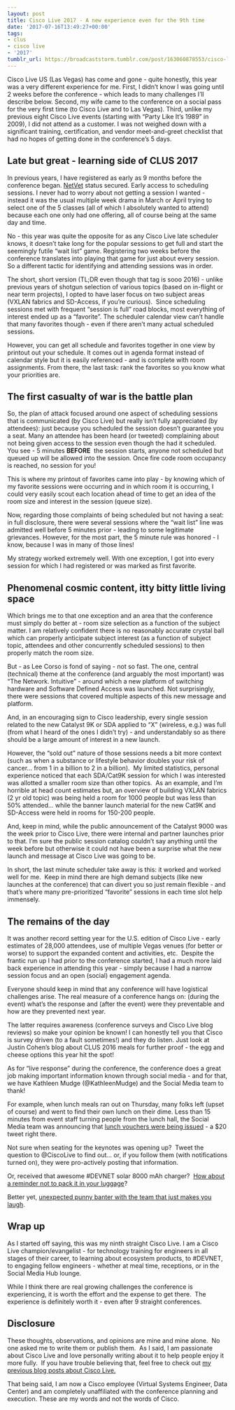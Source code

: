 ```yaml
---
layout: post
title: Cisco Live 2017 - A new experience even for the 9th time
date: '2017-07-16T13:49:27+00:00'
tags:
- clus
- cisco live
- '2017'
tumblr_url: https://broadcaststorm.tumblr.com/post/163060878553/cisco-live-2017-a-new-experience-even-for-the
---
```

Cisco Live US (Las Vegas) has come and gone - quite honestly, this year was a very different experience for me. First, I didn’t know I was going until 2 weeks before the conference - which leads to many challenges I’ll describe below. Second, my wife came to the conference on a social pass for the very first time (to Cisco Live and to Las Vegas). Third, unlike my previous eight Cisco Live events (starting with “Party Like It’s 1989” in 2009), I did not attend as a customer. I was not weighed down with a significant training, certification, and vendor meet-and-greet checklist that had no hopes of getting done in the conference’s 5 days.

## Late but great - learning side of CLUS 2017

In previous years, I have registered as early as 9 months before the conference began. [NetVet](https://www.ciscolive.com/us/activities/overview/#netvets) status secured. Early access to scheduling sessions. I never had to worry about not getting a session I wanted - instead it was the usual multiple week drama in March or April trying to select one of the 5 classes (all of which I absolutely wanted to attend) because each one only had one offering, all of course being at the same day and time.

No - this year was quite the opposite for as any Cisco Live late scheduler knows, it doesn’t take long for the popular sessions to get full and start the seemingly futile “wait list” game. Registering two weeks before the conference translates into playing that game for just about every session. So a different tactic for identifying and attending sessions was in order.

The short, short version (TL;DR even though that tag is sooo 2016) - unlike previous years of shotgun selection of various topics (based on in-flight or near term projects), I opted to have laser focus on two subject areas (VXLAN fabrics and SD-Access, if you’re curious). &nbsp;Since scheduling sessions met with frequent “session is full” road blocks, most everything of interest ended up as a “favorite”. The scheduler calendar view can’t handle that many favorites though - even if there aren’t many actual scheduled sessions.

However, you can get all schedule and favorites together in one view by printout out your schedule. It comes out in agenda format instead of calendar style but it is easily referenced - and is complete with room assignments. From there, the last task: rank the favorites so you know what your priorities are.

## The first casualty of war is the battle plan

So, the plan of attack focused around one aspect of scheduling sessions that is communicated (by Cisco Live) but really isn’t fully appreciated (by attendees): just because you scheduled the session doesn’t guarantee you a seat. Many an attendee has been heard (or tweeted) complaining about not being given access to the session even though the had it scheduled. You see - 5 minutes **BEFORE** &nbsp;the session starts, anyone not scheduled but queued up will be allowed into the session. Once fire code room occupancy is reached, no session for you!

This is where my printout of favorites came into play - by knowing which of my favorite sessions were occurring and in which room it is occurring, I could very easily scout each location ahead of time to get an idea of the room size and interest in the session (queue size).

Now, regarding those complaints of being scheduled but not having a seat: in full disclosure, there were several sessions where the “wait list” line was admitted well before 5 minutes prior - leading to some legitimate grievances. However, for the most part, the 5 minute rule was honored - I know, because I was in many of those lines!

My strategy worked extremely well. With one exception, I got into every session for which I had registered or was marked as first favorite.

## Phenomenal cosmic content, itty bitty little living space

Which brings me to that one exception and an area that the conference must simply do better at - room size selection as a function of the subject matter. I am relatively confident there is no reasonably accurate crystal ball which can properly anticipate subject interest (as a function of subject topic, attendees and other concurrently scheduled sessions) to then properly match the room size.

But - as Lee Corso is fond of saying - not so fast.&nbsp;The one, central (technical) theme at the conference (and arguably the most important) was “The Network. Intuitive” - around which a new platform of switching hardware and Software Defined Access was launched. Not surprisingly, there were sessions that covered multiple aspects of this new message and platform.

And, in an encouraging sign to Cisco leadership, every single session related to the new Catalyst 9K or SDA applied to “X” (wireless, e.g.) was full (from what I heard of the ones I didn’t try) - and understandably so as there should be a large amount of interest in a new launch.

However, the “sold out” nature of those sessions needs a bit more context (such as when a substance or lifestyle behavior doubles your risk of cancer… from 1 in a billion to 2 in a billion). &nbsp;My limited statistics, personal experience noticed that each SDA/Cat9K session for which I was interested was allotted a smaller&nbsp;room size than other topics. &nbsp;As an example, and I’m horrible at head count estimates but, an overview of building VXLAN fabrics (2 yr old topic) was being held a room for 1000 people but was less than 50% attended… while the banner launch material for the new Cat9K and SD-Access were held in rooms for 150-200 people.

And, keep in mind, while the public announcement of the Catalyst 9000 was the week prior to Cisco Live, there were internal and partner launches prior to that. I’m sure&nbsp;the public session catalog couldn’t say anything until the week before but otherwise it could not have been a surprise what the new launch and message at Cisco Live was going to be.

In short, the last minute scheduler take away is this: it worked and worked well for me. &nbsp;Keep in mind there are high demand subjects (like new launches at the conference) that can divert you so just remain flexible - and that’s where&nbsp;many pre-prioritized “favorite” sessions&nbsp;in each time slot help immensely.&nbsp;

## The remains of the day

It was another record setting year for the U.S. edition of Cisco Live - early estimates of 28,000 attendees, use of multiple Vegas venues (for better or worse) to support the expanded content and activities, etc. &nbsp;Despite the frantic run up I had prior to the conference started, I had a much more laid back experience in attending this year - simply because I had a narrow session focus and an open (social) engagement agenda.

Everyone should keep in mind that any conference will have logistical challenges arise. The real measure of a conference hangs on: (during the event) what’s the response and (after the event) were they preventable and how are they prevented next year.

The latter requires awareness (conference surveys and Cisco Live blog reviews) so make your opinion be known! I can honestly tell you that Cisco is survey driven (to a fault sometimes!) and they do listen. Just look at Justin Cohen’s blog about CLUS 2016 meals for further proof - the egg and cheese options this year hit the spot!

As for “live response” during the conference, the conference does a great job making important information known through social media - and for that, we have Kathleen Mudge (@KathleenMudge) and the Social Media team to thank!

For example, when lunch meals ran out on Thursday, many folks left (upset of course) and went to find their own lunch on their dime. Less than 15 minutes from event staff turning people from the lunch hall, the Social Media team was announcing that [lunch vouchers were being issued](https://twitter.com/ciscolive/status/880511957320814594) - a $20 tweet right there.

Not sure when seating for the keynotes was opening up? &nbsp;Tweet the question to @CiscoLive to find out… or, if you follow them (with notifications turned on), they were pro-actively posting that information.

Or, received that awesome #DEVNET solar 8000 mAh charger? &nbsp;[How about a reminder not to pack it in your luggage](https://twitter.com/ciscodevnet/status/880513035747471360)?

Better yet, [unexpected punny banter with the team that just makes you laugh](https://twitter.com/broadcaststorm/status/880221512753532928).

## Wrap up

As I started off saying, this was my ninth straight Cisco Live. I am a Cisco Live champion/evangelist - for technology training for engineers in all stages of their career, to learning about ecosystem products, to #DEVNET, to engaging fellow engineers - whether at meal time, receptions, or in the Social Media Hub lounge.

While I think there are real growing challenges the conference is experiencing, it is worth the effort and the expense to get there. &nbsp;The experience is definitely worth it - even after 9 straight conferences.

## Disclosure

These thoughts, observations, and opinions are mine and mine alone. &nbsp;No one asked me to write them or publish them. &nbsp;As I said, I am passionate about Cisco Live and love personally writing about it to help people enjoy it more fully. &nbsp;If you have trouble believing that, feel free to check out [my previous blog posts about Cisco Live.](/tags/#clus)

That being said, I am now a Cisco employee (Virtual Systems Engineer, Data Center) and am completely unaffiliated with the conference planning and execution. These are my words and not the words of Cisco.

